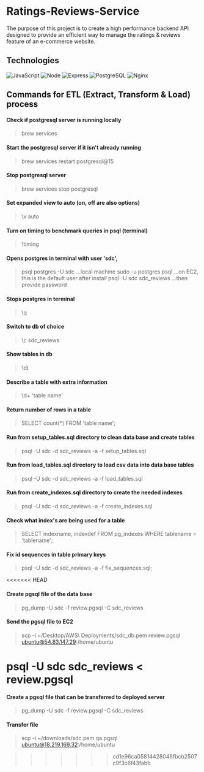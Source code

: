 # Ratings-Reviews-Service

The purpose of this project is to create a high performance backend API
designed to provide an efficient way to manage the ratings & reviews feature of an e-commerce website.

## Technologies
![JavaScript](https://img.shields.io/badge/JavaScript-F7DF1E?style=for-the-badge&logo=javascript&logoColor=black)
![Node](https://img.shields.io/badge/-Node-9ACD32?logo=node.js&logoColor=white&style=for-the-badge)
![Express](https://img.shields.io/badge/-Express-DCDCDC?logo=express&logoColor=black&style=for-the-badge)
![PostgreSQL](https://img.shields.io/badge/PostgreSQL-316192?style=for-the-badge&logo=postgresql&logoColor=white)
![Nginx](https://img.shields.io/badge/-Nginx-white?logo=nginx&logoColor=green&style=for-the-badge)

## Commands for ETL (Extract, Transform & Load) process
#### Check if postgresql server is running locally
> brew services

#### Start the postgresql server if it isn't already running
> brew services restart postgresql@15

#### Stop postgresql server
> brew services stop postgresql

#### Set expanded view to auto (on, off are also options)
> \x auto

#### Turn on timing to benchmark queries in psql (terminal)
> \timing

#### Opens postgres in terminal with user 'sdc',
> psql postgres -U sdc ...local machine
> sudo -u postgres psql ...on EC2, this is the default user after install
> psql -U sdc sdc_reviews ...then provide password

#### Stops postgres in terminal
> \q

#### Switch to db of choice
> \c sdc_reviews

#### Show tables in db
> \dt

#### Describe a table with extra information
> \d+ 'table name'

#### Return number of rows in a table
> SELECT count(*) FROM 'table name';

#### Run from setup_tables.sql directory to clean data base and create tables
> psql -U sdc -d sdc_reviews -a -f setup_tables.sql

#### Run from load_tables.sql directory to load csv data into data base tables
> psql -U sdc -d sdc_reviews -a -f load_tables.sql

#### Run from create_indexes.sql directory to create the needed indexes
> psql -U sdc -d sdc_reviews -a -f create_indexes.sql

#### Check what index's are being used for a table
> SELECT indexname, indexdef FROM pg_indexes WHERE tablename = 'tablename';

#### Fix id sequences in table primary keys
> psql -U sdc -d sdc_reviews -a -f fix_sequences.sql;

<<<<<<< HEAD
#### Create pgsql file of the data base
> pg_dump -U sdc -f review.pgsql -C sdc_reviews

#### Send the pgsql file to EC2
> scp -i ~/Desktop/AWS\ Deployments/sdc_db.pem review.pgsql ubuntu@54.83.147.29:/home/ubuntu

psql -U sdc sdc_reviews < review.pgsql
=======
#### Create a pgsql file that can be transferred to deployed server
> pg_dump -U sdc -f review.pgsql -C sdc_reviews

#### Transfer file
> scp -i ~/downloads/sdc.pem qa.pgsql ubuntu@18.219.169.32:/home/ubuntu


>>>>>>> cd1e96ca05814428046fbcb2507c9f3c6f43fabb
